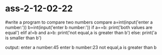 # ass-2-12-02-22
#write a program to compare two numbers compare
a=int(input('enter a number:'))
b=int(input('enter b number:'))
if a==b:
    print('both values are equal')
elif a!=b and a>b:
    print('not equal,a is greater than b')
else:
    print('a is smaller than b')
    
 output:
 enter a number:45
 enter b number:23
 not equal,a is greater than b
